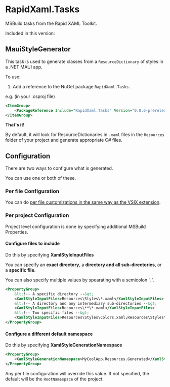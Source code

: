 # RapidXaml.Tasks

MSBuild tasks from the Rapid XAML Toolkit.

Included in this version:

## MauiStyleGenerator

This task is used to generate classes from a `ResourceDictionary` of styles in a .NET MAUI app.

To use:

1. Add a reference to the NuGet package `RapidXaml.Tasks`.

e.g. (in your .csproj file)
```xml
<ItemGroup>
	<PackageReference Include="RapidXaml.Tasks" Version="0.0.6-prerelease" />
</ItemGroup>
```

**That's it!**

By default, it will look for ResourceDictionaries in `.xaml` files in the `Resources` folder of your project and generate appropriate C# files.

## Configuration

There are two ways to configure what is generated.

You can use  one or both of these.

### Per file Configuration

You can do [per file customizations in the same way as the VSIX extension](https://github.com/mrlacey/XamlStyleTypes#configuration).

### Per project Configuration

Project level configuration is done by specifying additional MSBuild Properties.

#### Configure files to include

Do this by specifying **XamlStyleInputFiles**

You can specify an **exact directory**, a **directory and all sub-directories**, or a **specific file**.

You can also specify multiple values by spearating with a semicolon '`;`'.

```xml
<PropertyGroup>
	&lt;!-- A specific directory --&gt;
	<XamlStyleInputFiles>Resources\Styles\*.xaml</XamlStyleInputFiles>
	&lt;!-- A directory and any intermediary sub-directories --&gt;
	<XamlStyleInputFiles>Resources\**\*.xaml</XamlStyleInputFiles>
	&lt;!-- Two specific files --&gt;
	<XamlStyleInputFiles>Resources\Styles\Colors.xaml;Resources\Styles\Styles.xaml</XamlStyleInputFiles>
</PropertyGroup>
```

#### Configure a different default namespace

Do this by specifying **XamlStyleGenerationNamespace**

```xml
<PropertyGroup>
	<XamlStyleGenerationNamespace>MyCoolApp.Resources.Generated</XamlStyleGenerationNamespace>
</PropertyGroup>
```

Any per file configuration will override this value. If not specified, the default will be the `RootNamespace` of the project.
